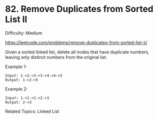 # 82. Remove Duplicates from Sorted List II

Difficulty: Medium

https://leetcode.com/problems/remove-duplicates-from-sorted-list-ii/

Given a sorted linked list, delete all nodes that have duplicate numbers, leaving only distinct numbers from the original list.

Example 1:
```
Input: 1->2->3->3->4->4->5
Output: 1->2->5
```
Example 2:
```
Input: 1->1->1->2->3
Output: 2->3
```

Related Topics: Linked List
